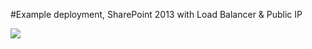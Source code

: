 #Example deployment, SharePoint 2013 with Load Balancer & Public IP

<p>

<a href="https://portal.azure.com/#create/Microsoft.Template/uri/https%3A%2F%2Fraw.githubusercontent.com%2FExchMaster%2FSPTrialwLB%2Fmaster%2FDeploymentTemplate.json" target="_blank"><img src="http://azuredeploy.net/deploybutton.png"/></a>